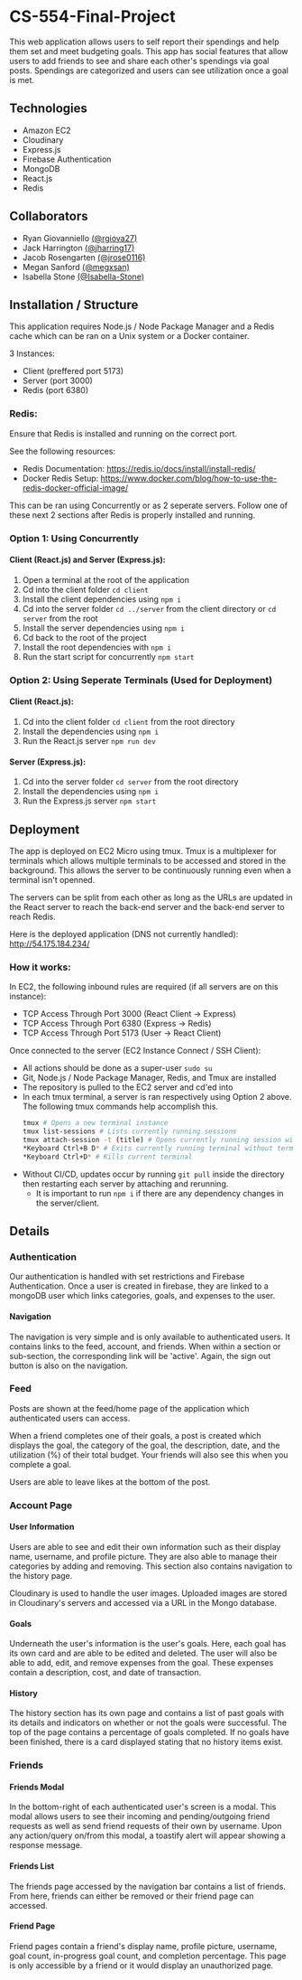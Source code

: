 # CS-554-Final-Project
This web application allows users to self report their spendings and help them set and meet budgeting goals. This app has social features that allow users to add friends to see and share each other's spendings via goal posts. Spendings are categorized and users can see utilization once a goal is met.

## Technologies
* Amazon EC2
* Cloudinary
* Express.js
* Firebase Authentication
* MongoDB
* React.js
* Redis

## Collaborators
* Ryan Giovanniello [(@rgiova27)](http://github.com/rgiova27)
* Jack Harrington [(@jharring17)](http://github.com/jharring17)
* Jacob Rosengarten [(@jrose0116)](http://github.com/jrose0116)
* Megan Sanford [(@megxsan)](http://github.com/megxsan)
* Isabella Stone [(@Isabella-Stone)](http://github.com/Isabella-Stone)

## Installation / Structure
This application requires Node.js / Node Package Manager and a Redis cache which can be ran on a Unix system or a Docker container.

3 Instances:
* Client (preffered port 5173)
* Server (port 3000)
* Redis (port 6380)

### Redis:

Ensure that Redis is installed and running on the correct port.

See the following resources:
* Redis Documentation: https://redis.io/docs/install/install-redis/
* Docker Redis Setup: https://www.docker.com/blog/how-to-use-the-redis-docker-official-image/

This can be ran using Concurrently or as 2 seperate servers. Follow one of these next 2 sections after Redis is properly installed and running.

### Option 1: Using Concurrently

#### Client (React.js) and Server (Express.js):
1. Open a terminal at the root of the application
2. Cd into the client folder `cd client`
3. Install the client dependencies using `npm i`
4. Cd into the server folder `cd ../server` from the client directory or `cd server` from the root
5. Install the server dependencies using `npm i`
6. Cd back to the root of the project
7. Install the root dependencies with `npm i`
7. Run the start script for concurrently `npm start`

### Option 2: Using Seperate Terminals (Used for Deployment)

#### Client (React.js):
1. Cd into the client folder `cd client` from the root directory
2. Install the dependencies using `npm i`
3. Run the React.js server `npm run dev`

#### Server (Express.js):
1. Cd into the server folder `cd server` from the root directory
2. Install the dependencies using `npm i`
3. Run the Express.js server `npm start`

## Deployment
The app is deployed on EC2 Micro using tmux. Tmux is a multiplexer for terminals which allows multiple terminals to be accessed and stored in the background. This allows the server to be continuously running even when a terminal isn't openned.

The servers can be split from each other as long as the URLs are updated in the React server to reach the back-end server and the back-end server to reach Redis.

Here is the deployed application (DNS not currently handled): http://54.175.184.234/

### How it works:

In EC2, the following inbound rules are required (if all servers are on this instance):
* TCP Access Through Port 3000 (React Client -> Express)
* TCP Access Through Port 6380 (Express -> Redis)
* TCP Access Through Port 5173 (User -> React Client)

Once connected to the server (EC2 Instance Connect / SSH Client):
* All actions should be done as a super-user `sudo su`
* Git, Node.js / Node Package Manager, Redis, and Tmux are installed
* The repository is pulled to the EC2 server and cd'ed into
* In each tmux terminal, a server is ran respectively using Option 2 above. The following tmux commands help accomplish this.
    ```bash
    tmux # Opens a new terminal instance
    tmux list-sessions # Lists currently running sessions
    tmux attach-session -t (title) # Opens currently running session with title
    *Keyboard Ctrl+B D* # Exits currently running terminal without terminating
    *Keyboard Ctrl+D* # Kills current terminal
    ```
* Without CI/CD, updates occur by running `git pull` inside the directory then restarting each server by attaching and rerunning. 
    * It is important to run `npm i` if there are any dependency changes in the server/client.

## Details

### Authentication
Our authentication is handled with set restrictions and Firebase Authentication. Once a user is created in firebase, they are linked to a mongoDB user which links categories, goals, and expenses to the user.

#### Navigation
The navigation is very simple and is only available to authenticated users. It contains links to the feed, account, and friends. When within a section or sub-section, the corresponding link will be 'active'. Again, the sign out button is also on the navigation.

### Feed
Posts are shown at the feed/home page of the application which authenticated users can access.

When a friend completes one of their goals, a post is created which displays the goal, the category of the goal, the description, date, and the utilization (%) of their total budget. Your friends will also see this when you complete a goal.

Users are able to leave likes at the bottom of the post.

### Account Page

#### User Information
Users are able to see and edit their own information such as their display name, username, and profile picture. They are also able to manage their categories by adding and removing. This section also contains navigation to the history page.

Cloudinary is used to handle the user images. Uploaded images are stored in Cloudinary's servers and accessed via a URL in the Mongo database. 

#### Goals
Underneath the user's information is the user's goals. Here, each goal has its own card and are able to be edited and deleted. The user will also be able to add, edit, and remove expenses from the goal. These expenses contain a description, cost, and date of transaction.

#### History
The history section has its own page and contains a list of past goals with its details and indicators on whether or not the goals were successful. The top of the page contains a percentage of goals completed. If no goals have been finished, there is a card displayed stating that no history items exist.

### Friends
#### Friends Modal
In the bottom-right of each authenticated user's screen is a modal. This modal allows users to see their incoming and pending/outgoing friend requests as well as send friend requests of their own by username. Upon any action/query on/from this modal, a toastify alert will appear showing a response message.

#### Friends List
The friends page accessed by the navigation bar contains a list of friends. From here, friends can either be removed or their friend page can accessed.

#### Friend Page
Friend pages contain a friend's display name, profile picture, username, goal count, in-progress goal count, and completion percentage. This page is only accessible by a friend or it would display an unauthorized page.